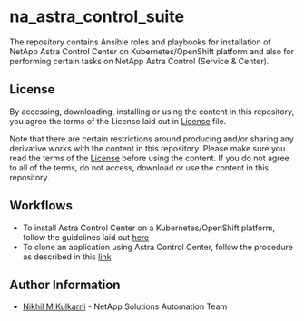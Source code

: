 na_astra_control_suite
=========

The repository contains Ansible roles and playbooks for installation of NetApp Astra Control Center on Kubernetes/OpenShift platform and also for performing certain tasks on NetApp Astra Control (Service & Center).

License
------

By accessing, downloading, installing or using the content in this repository, you agree the terms of the License laid out in [License](license.txt) file.

Note that there are certain restrictions around producing and/or sharing any derivative works with the content in this repository. Please make sure you read the terms of the [License](license.txt) before using the content. If you do not agree to all of the terms, do not access, download or use the content in this repository.

Workflows
--------

- To install Astra Control Center on a Kubernetes/OpenShift platform, follow the guidelines laid out [here](acc_install_readme.md)
- To clone an application using Astra Control Center, follow the procedure as described in this [link](clone_app_readme.md)

Author Information
------------------

- [Nikhil M Kulkarni](mailto:nikhil.kulkarni@netapp.com) - NetApp Solutions Automation Team


